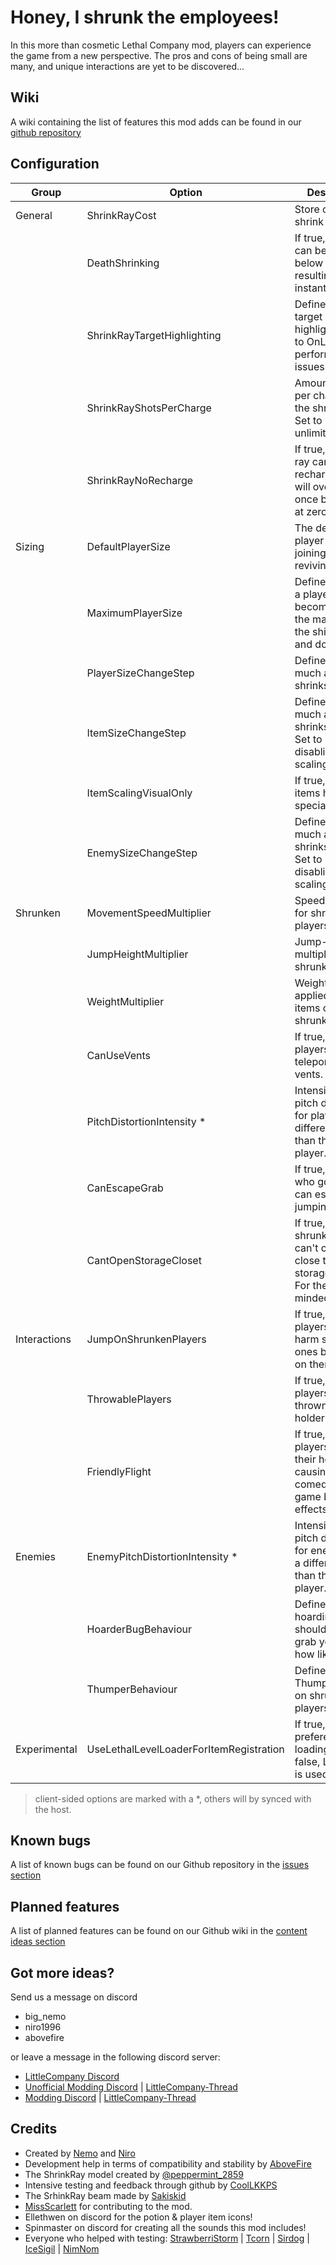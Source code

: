 # Honey, I shrunk the employees! #

In this more than cosmetic Lethal Company mod, players can experience the game from a new perspective. The pros and cons of being small are many, and unique interactions are yet to be discovered...

## Wiki ##
A wiki containing the list of features this mod adds can be found in our [github repository](https://github.com/MehimoNemo/LethalCompanyShrinkRay/wiki)

## Configuration ##
|  Group       |          Option                         |                           Description                                                      | Possible values                        | Default |
| ------------ | --------------------------------------- | ------------------------------------------------------------------------------------------ | -------------------------------------- | ------- |
| General      | ShrinkRayCost                           | Store cost of the shrink ray                                                               | any number                             | 0 (BETA)|
|              | DeathShrinking                          | If true, a player can be shrunk below 0.2, resulting in an instant death.                  | true / false                           | false   |
|              | ShrinkRayTargetHighlighting             | Defines, when a target gets highlighted. Set to OnLoading on performance issues.           | Off, OnHit, OnLoading                  | OnHit   |
|              | ShrinkRayShotsPerCharge                 | Amount of shots per charge for the shrink ray. Set to 0 for unlimited.                     | Any number                             | 7       |
|              | ShrinkRayNoRecharge                     | If true, the shrink ray can't be recharged and will overheat once battery is at zero.      | false                                  | true    |
| Sizing       | DefaultPlayerSize                       | The default player size when joining a lobby or reviving.                                  | 0.2 - 1.7                              | 1       |
|              | MaximumPlayerSize                       | Defines, how tall a player can become (1.7 is the maximum for the ship inside and doors!)  | Max(1, DefaultPlayerSize) - any number | 1.7     |
|              | PlayerSizeChangeStep                    | Defines how much a player shrinks/enlarges.                                                | 0.05 - 0.8                             | 0.4     |
|              | ItemSizeChangeStep                      | Defines how much an item shrinks/enlarges. Set to 0 for disabling item scaling.            | 0 - 0.8                                | 0.5     |
|              | ItemScalingVisualOnly                   | If true, scaling items has no special effects.                                             | true / false                           | false   |
|              | EnemySizeChangeStep                     | Defines how much an enemy shrinks/enlarges. Set to 0 for disabling item scaling.           | 0 - 0.8                                | 0.5     |
| Shrunken     | MovementSpeedMultiplier                 | Speed multiplier for shrunken players                                                      | 0.5 (slow) - 1.5 (fast)                | 1.3     |
|              | JumpHeightMultiplier                    | Jump-height multiplier for shrunken players                                                | 0.5 (lower) - 2 (higher)               | 1.3     |
|              | WeightMultiplier                        | Weight multiplier applied on held items of shrunken players                                | 0.5 (lighter) - 2 (heavier)            | 1.5     |
|              | CanUseVents                             | If true, shrunken players can teleport between vents.                                      | true / false                           | true    |
|              | PitchDistortionIntensity \*             | Intensity of the pitch distortion for players with a different size than the local player. | 0 (unchanged) - 0.5 (strong pitch)     | 0.3     |
|              | CanEscapeGrab                           | If true, a player who got grabbed can escape by jumping.                                   | true / false                           | true    |
|              | CantOpenStorageCloset                   | If true, a shrunken player can't open or close the storage closet. For the evil minded..   | true / false                           | false   |
| Interactions | JumpOnShrunkenPlayers                   | If true, larger players can harm smaller ones by jumping on them.                          | true / false                           | true    |
|              | ThrowablePlayers                        | If true, shrunken players can be thrown by their holder.                                   | true / false                           | true    |
|              | FriendlyFlight                          | If true, held players can grab their holder, causing comedic, but game breaking effects.   | true / false                           | false   |
| Enemies      | EnemyPitchDistortionIntensity \*        | Intensity of the pitch distortion for enemies with a different size than the local player. | 0 (unchanged) - 0.5 (strong pitch)     | 0.2     |
|              | HoarderBugBehaviour                     | Defines if hoarding bugs should be able to grab you and how likely that is                 | Default, NoGrab, Addicted              | Default |
|              | ThumperBehaviour                        | Defines the way Thumpers react on shrunken players.	                                      | Default, One-Shot, Bumper              | Bumper  |
| Experimental | UseLethalLevelLoaderForItemRegistration | If true, LLL is the prefered way for loading items. If false, LethalLib is used.           | true / false                           | false   |
> client-sided options are marked with a \*, others will by synced with the host.

## Known bugs ##
A list of known bugs can be found on our Github repository in the [issues section](https://github.com/MehimoNemo/LethalCompanyShrinkRay/issues)

## Planned features ##
A list of planned features can be found on our Github wiki in the [content ideas section](https://github.com/MehimoNemo/LethalCompanyShrinkRay/wiki/Content-ideas)

## Got more ideas? ##
Send us a message on discord
+ big_nemo
+ niro1996
+ abovefire

or leave a message in the following discord server:
+ [LittleCompany Discord](https://discord.gg/63KdxhQ2Dn)
+ [Unofficial Modding Discord](https://discord.gg/nYcQFEpXfU) \| [LittleCompany-Thread](https://discord.com/channels/1169792572382773318/1190100786357743646)
+ [Modding Discord](https://discord.gg/nYcQFEpXfU) \| [LittleCompany-Thread](https://discord.com/channels/1168655651455639582/1206337352608256010)

## Credits
+ Created by [Nemo](https://github.com/MehimoNemo) and [Niro](https://github.com/NiroDev)
+ Development help in terms of compatibility and stability by [AboveFire](https://github.com/AboveFire)
+ The ShrinkRay model created by [@peppermint_2859](https://twitter.com/ItsJOEYthe)
+ Intensive testing and feedback through github by [CoolLKKPS](https://github.com/CoolLKKPS)
+ The SrhinkRay beam made by [Sakiskid](https://github.com/Sakiskid)
+ [MissScarlett](https://github.com/QueenScarlett23) for contributing to the mod.
+ Ellethwen on discord for the potion & player item icons!
+ Spinmaster on discord for creating all the sounds this mod includes!
+ Everyone who helped with testing: [StrawberriStorm](https://twitter.com/strawberristorm) | [Tcorn](https://twitter.com/TcorntheLazy) | [Sirdog](https://youtu.be/6ItPIiegBms?si=zH-Cf467VIOtVTMt) | [IceSigil](https://twitter.com/IceSigil) | [NimNom](https://www.twitch.tv/nimnom)

